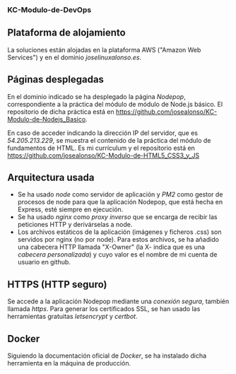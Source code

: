 ### KC-Modulo-de-DevOps

## Plataforma de alojamiento

La soluciones están alojadas en la plataforma AWS ("Amazon Web Services") y en el dominio *joselinuxalonso.es*. 

## Páginas desplegadas

En el dominio indicado se ha desplegado la página *Nodepop*, correspondiente a la práctica del módulo de módulo de Node.js básico. El repositorio de dicha práctica está en https://github.com/josealonso/KC-Modulo-de-Nodejs_Basico.

En caso de acceder indicando la dirección IP del servidor, que es *54.205.213.229*, se muestra el contenido de la práctica del módulo de fundamentos de HTML. Es mi currículum y el repositorio está en https://github.com/josealonso/KC-Modulo-de-HTML5_CSS3_y_JS 

## Arquitectura usada

- Se ha usado *node* como servidor de aplicación y *PM2* como gestor de procesos de node para que la aplicación Nodepop, que está hecha en Express, esté siempre  en ejecución. 
- Se ha usado *nginx* como *proxy inverso* que se encarga de recibir las peticiones HTTP y derivárselas a node.
- Los archivos estáticos de la aplicación (imágenes y ficheros .css) son servidos por nginx (no por node). Para estos archivos, se ha añadido una cabecera HTTP llamada "X-Owner" (la X- indica que es una *cabecera personalizada*) y cuyo valor es el nombre de mi cuenta de usuario en github.

## HTTPS (HTTP seguro)

Se accede a la aplicación Nodepop mediante una *conexión segura*, también llamada *https*.
Para generar los certificados SSL, se han usado las herramientas gratuitas *letsencrypt* y *certbot*.

## Docker

Siguiendo la documentación oficial de *Docker*, se ha instalado dicha herramienta en la máquina de producción.

